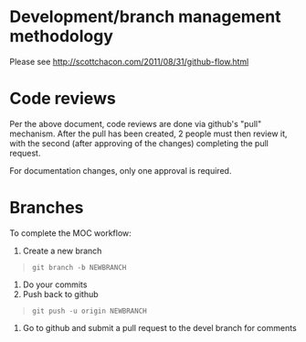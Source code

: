 # Development/branch management methodology

Please see http://scottchacon.com/2011/08/31/github-flow.html

# Code reviews

Per the above document, code reviews are done via github\'s "pull" mechanism. After the pull has been created, 2 people must then review it, with the second (after approving of the changes) completing the pull request.

For documentation changes, only one approval is required.

# Branches

To complete the MOC workflow:

1. Create a new branch
  > `git branch -b NEWBRANCH`
1. Do your commits
1. Push back to github
  > `git push -u origin NEWBRANCH`
1. Go to github and submit a pull request to the devel branch for comments

